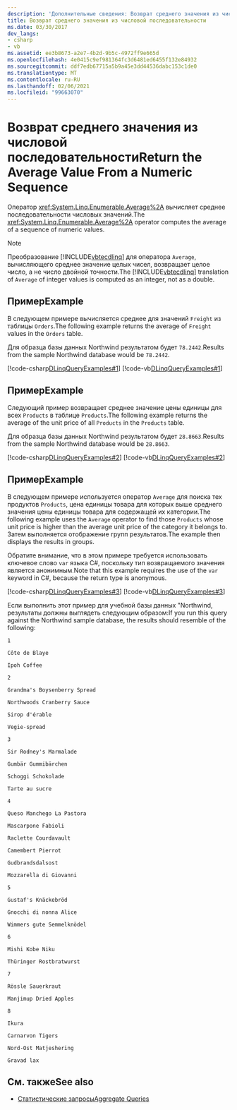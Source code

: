 ```yaml
---
description: 'Дополнительные сведения: Возврат среднего значения из числовой последовательности'
title: Возврат среднего значения из числовой последовательности
ms.date: 03/30/2017
dev_langs:
- csharp
- vb
ms.assetid: ee3b8673-a2e7-4b2d-9b5c-4972ff9e665d
ms.openlocfilehash: 4e0415c9ef981364fc3d6481ed6455f132e84932
ms.sourcegitcommit: ddf7edb67715a5b9a45e3dd44536dabc153c1de0
ms.translationtype: MT
ms.contentlocale: ru-RU
ms.lasthandoff: 02/06/2021
ms.locfileid: "99663070"
---
```

# <a name="return-the-average-value-from-a-numeric-sequence"></a><span data-ttu-id="c1839-103">Возврат среднего значения из числовой последовательности</span><span class="sxs-lookup"><span data-stu-id="c1839-103">Return the Average Value From a Numeric Sequence</span></span>

<span data-ttu-id="c1839-104">Оператор <xref:System.Linq.Enumerable.Average%2A> вычисляет среднее последовательности числовых значений.</span><span class="sxs-lookup"><span data-stu-id="c1839-104">The <xref:System.Linq.Enumerable.Average%2A> operator computes the average of a sequence of numeric values.</span></span>  
  
> [!NOTE]
> <span data-ttu-id="c1839-105">Преобразование [!INCLUDE[vbtecdlinq](../../../../../../includes/vbtecdlinq-md.md)] для оператора `Average`, вычисляющего среднее значение целых чисел, возвращает целое число, а не число двойной точности.</span><span class="sxs-lookup"><span data-stu-id="c1839-105">The [!INCLUDE[vbtecdlinq](../../../../../../includes/vbtecdlinq-md.md)] translation of `Average` of integer values is computed as an integer, not as a double.</span></span>  
  
## <a name="example"></a><span data-ttu-id="c1839-106">Пример</span><span class="sxs-lookup"><span data-stu-id="c1839-106">Example</span></span>  

 <span data-ttu-id="c1839-107">В следующем примере вычисляется среднее для значений `Freight` из таблицы `Orders`.</span><span class="sxs-lookup"><span data-stu-id="c1839-107">The following example returns the average of `Freight` values in the `Orders` table.</span></span>  
  
 <span data-ttu-id="c1839-108">Для образца базы данных Northwind результатом будет `78.2442`.</span><span class="sxs-lookup"><span data-stu-id="c1839-108">Results from the sample Northwind database would be `78.2442`.</span></span>  
  
 [!code-csharp[DLinqQueryExamples#1](../../../../../../samples/snippets/csharp/VS_Snippets_Data/DLinqQueryExamples/cs/Program.cs#1)]
 [!code-vb[DLinqQueryExamples#1](../../../../../../samples/snippets/visualbasic/VS_Snippets_Data/DLinqQueryExamples/vb/Module1.vb#1)]  
  
## <a name="example"></a><span data-ttu-id="c1839-109">Пример</span><span class="sxs-lookup"><span data-stu-id="c1839-109">Example</span></span>  

 <span data-ttu-id="c1839-110">Следующий пример возвращает среднее значение цены единицы для всех `Products` в таблице `Products`.</span><span class="sxs-lookup"><span data-stu-id="c1839-110">The following example returns the average of the unit price of all `Products` in the `Products` table.</span></span>  
  
 <span data-ttu-id="c1839-111">Для образца базы данных Northwind результатом будет `28.8663`.</span><span class="sxs-lookup"><span data-stu-id="c1839-111">Results from the sample Northwind database would be `28.8663`.</span></span>  
  
 [!code-csharp[DLinqQueryExamples#2](../../../../../../samples/snippets/csharp/VS_Snippets_Data/DLinqQueryExamples/cs/Program.cs#2)]
 [!code-vb[DLinqQueryExamples#2](../../../../../../samples/snippets/visualbasic/VS_Snippets_Data/DLinqQueryExamples/vb/Module1.vb#2)]  
  
## <a name="example"></a><span data-ttu-id="c1839-112">Пример</span><span class="sxs-lookup"><span data-stu-id="c1839-112">Example</span></span>  

 <span data-ttu-id="c1839-113">В следующем примере используется оператор `Average` для поиска тех продуктов `Products`, цена единицы товара для которых выше среднего значения цены единицы товара для содержащей их категории.</span><span class="sxs-lookup"><span data-stu-id="c1839-113">The following example uses the `Average` operator to find those `Products` whose unit price is higher than the average unit price of the category it belongs to.</span></span> <span data-ttu-id="c1839-114">Затем выполняется отображение групп результатов.</span><span class="sxs-lookup"><span data-stu-id="c1839-114">The example then displays the results in groups.</span></span>  
  
 <span data-ttu-id="c1839-115">Обратите внимание, что в этом примере требуется использовать ключевое слово `var` языка C#, поскольку тип возвращаемого значения является анонимным.</span><span class="sxs-lookup"><span data-stu-id="c1839-115">Note that this example requires the use of the `var` keyword in C#, because the return type is anonymous.</span></span>  
  
 [!code-csharp[DLinqQueryExamples#3](../../../../../../samples/snippets/csharp/VS_Snippets_Data/DLinqQueryExamples/cs/Program.cs#3)]
 [!code-vb[DLinqQueryExamples#3](../../../../../../samples/snippets/visualbasic/VS_Snippets_Data/DLinqQueryExamples/vb/Module1.vb#3)]  
  
 <span data-ttu-id="c1839-116">Если выполнить этот пример для учебной базы данных "Northwind, результаты должны выглядеть следующим образом:</span><span class="sxs-lookup"><span data-stu-id="c1839-116">If you run this query against the Northwind sample database, the results should resemble of the following:</span></span>  
  
 `1`  
  
 `Côte de Blaye`  
  
 `Ipoh Coffee`  
  
 `2`  
  
 `Grandma's Boysenberry Spread`  
  
 `Northwoods Cranberry Sauce`  
  
 `Sirop d'érable`  
  
 `Vegie-spread`  
  
 `3`  
  
 `Sir Rodney's Marmalade`  
  
 `Gumbär Gummibärchen`  
  
 `Schoggi Schokolade`  
  
 `Tarte au sucre`  
  
 `4`  
  
 `Queso Manchego La Pastora`  
  
 `Mascarpone Fabioli`  
  
 `Raclette Courdavault`  
  
 `Camembert Pierrot`  
  
 `Gudbrandsdalsost`  
  
 `Mozzarella di Giovanni`  
  
 `5`  
  
 `Gustaf's Knäckebröd`  
  
 `Gnocchi di nonna Alice`  
  
 `Wimmers gute Semmelknödel`  
  
 `6`  
  
 `Mishi Kobe Niku`  
  
 `Thüringer Rostbratwurst`  
  
 `7`  
  
 `Rössle Sauerkraut`  
  
 `Manjimup Dried Apples`  
  
 `8`  
  
 `Ikura`  
  
 `Carnarvon Tigers`  
  
 `Nord-Ost Matjeshering`  
  
 `Gravad lax`  
  
## <a name="see-also"></a><span data-ttu-id="c1839-117">См. также</span><span class="sxs-lookup"><span data-stu-id="c1839-117">See also</span></span>

- [<span data-ttu-id="c1839-118">Статистические запросы</span><span class="sxs-lookup"><span data-stu-id="c1839-118">Aggregate Queries</span></span>](aggregate-queries.md)
